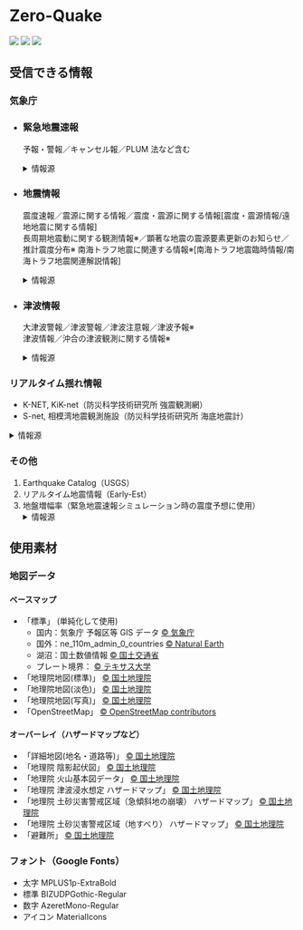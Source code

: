 # Zero-Quake

![](https://img.shields.io/github/downloads/0quake/Zero-Quake/total)
![](https://img.shields.io/github/v/release/0Quake/Zero-Quake)
![](https://img.shields.io/github/license/0quake/Zero-Quake)

## 受信できる情報

### 気象庁

- ### 緊急地震速報

  予報・警報／キャンセル報／PLUM 法など含む
  <details>
  <summary>情報源</summary>
  <ul>
    <li>Wolfx <a href="https://api.wolfx.jp/">© Wolfx Studio.</a></li>
    <li>ProjectBS <a href="https://doc.telegram.projectbs.cn/jmaeew/">© CrossRoad</a></li>
    <li>Axis <a href="https://axis.prioris.jp/">© Prioris</a>（無料登録必須）</li>
    <li>P2P 地震情報 API <a href="https://www.p2pquake.net/json_api_v2/">© P2P地震情報</a>（警報のみ）</li>
  </ul>
  </details>

- ### 地震情報

  震度速報／震源に関する情報／震度・震源に関する情報[震度・震源情報/遠地地震に関する情報]  
  長周期地震動に関する観測情報※／顕著な地震の震源要素更新のお知らせ／推計震度分布※
  南海トラフ地震に関連する情報※[南海トラフ地震臨時情報/南海トラフ地震関連解説情報]
  <details>
  <summary>情報源</summary>
  <ul>
    <li>Wolfx <a href="https://api.wolfx.jp/">© Wolfx Studio.</a></li>
    <li>気象庁防災情報 XML <a href="https://xml.kishou.go.jp/xmlpull.html">© 気象庁</a></li>
    <li>nTool Earthquake API<a href="https://ntool.online/apidoc/earthquakeapi">© Narikakun Network</a></li>
    <li>Axis <a href="https://axis.prioris.jp/">© Prioris</a>（無料登録必須）</li>
    <li>気象庁ホームページ <a href="https://www.jma.go.jp/">© 気象庁</a>（※の項目のみ）</li>
  </ul>
  </details>

- ### 津波情報

  大津波警報／津波警報／津波注意報／津波予報※  
  津波情報／沖合の津波観測に関する情報※
  <details>
  <summary>情報源</summary>
  <ul>
    <li>気象庁防災情報 XML <a href="https://xml.kishou.go.jp/xmlpull.html">© 気象庁</a></li>
    <li>P2P 地震情報 API <a href="https://www.p2pquake.net/json_api_v2/">@p2pquake_takuya</a>（※の項目を除く）</li>
  </ul>
  </details>

### リアルタイム揺れ情報

- K-NET, KiK-net（防災科学技術研究所 強震観測網）
- S-net, 相模湾地震観測施設（防災科学技術研究所 海底地震計）
<details>
<summary>情報源</summary>
<ul>
  <li>強震モニタ <a href="http://www.kmoni.bosai.go.jp/">© 防災科学技術研究所</a>（強震／毎秒）</li>
  <li>長周期地震動モニタ <a href="http://www.lmoni.bosai.go.jp/">© 防災科学技術研究所</a>（強震／毎秒）</li>
  <li>海しる <a href="https://www.msil.go.jp/">© Japan Coast Guard, 防災科学技術研究所</a>（海底／3分毎）</li>
</ul>
</details>

### その他

1. Earthquake Catalog（USGS）
2. リアルタイム地震情報（Early-Est）
3. 地盤増幅率（緊急地震速報シミュレーション時の震度予想に使用）
   <details>
   <summary>情報源</summary>
   <ol>
     <li>FDSN Web Service <a href="https://earthquake.usgs.gov/fdsnws/event/1/">© USGS</a></li>
     <li>Early-est <a href="http://early-est.rm.ingv.it">© イタリア国立地球物理学火山学研究所</a></li>
     <li>表層地盤情報提供API <a href="https://www.j-shis.bosai.go.jp/api-sstruct-meshinfo">© 防災科学技術研究所</a></li>
   </ol>
   </details>

## 使用素材

### 地図データ

#### ベースマップ

- 「標準」 (単純化して使用)
  - 国内：気象庁 予報区等 GIS データ [© 気象庁](https://www.data.jma.go.jp/developer/gis.html)
  - 国外：ne_110m_admin_0_countries [© Natural Earth ](https://www.naturalearthdata.com/downloads/110m-cultural-vectors/)
  - 湖沼：国土数値情報 [© 国土交通省 ](https://nlftp.mlit.go.jp/ksj/gml/datalist/KsjTmplt-W09-v2_2.html)
  - プレート境界： [© テキサス大学](http://www-udc.ig.utexas.edu/external/plates/data.htm)
- 「地理院地図(標準)」 [© 国土地理院](https://maps.gsi.go.jp/development/ichiran.html)
- 「地理院地図(淡色)」 [© 国土地理院](https://maps.gsi.go.jp/development/ichiran.html)
- 「地理院地図(写真)」 [© 国土地理院](https://maps.gsi.go.jp/development/ichiran.html)
- 「OpenStreetMap」 [© OpenStreetMap contributors](https://www.openstreetmap.org/copyright/)

#### オーバーレイ（ハザードマップなど）

- 「詳細地図(地名・道路等)」 [© 国土地理院](https://maps.gsi.go.jp/development/ichiran.html)
- 「地理院 陰影起伏図」 [© 国土地理院](https://maps.gsi.go.jp/development/ichiran.html)
- 「地理院 火山基本図データ」 [© 国土地理院](https://maps.gsi.go.jp/development/ichiran.html)
- 「地理院 津波浸水想定 ハザードマップ」 [© 国土地理院](https://maps.gsi.go.jp/development/ichiran.html)
- 「地理院 土砂災害警戒区域（急傾斜地の崩壊） ハザードマップ」 [© 国土地理院](https://maps.gsi.go.jp/development/ichiran.html)
- 「地理院 土砂災害警戒区域（地すべり） ハザードマップ」 [© 国土地理院](https://maps.gsi.go.jp/development/ichiran.html)
- 「避難所」 [© 国土地理院](https://maps.gsi.go.jp/development/ichiran.html)

### フォント（Google Fonts）

- 太字 MPLUS1p-ExtraBold
- 標準 BIZUDPGothic-Regular
- 数字 AzeretMono-Regular
- アイコン MaterialIcons
